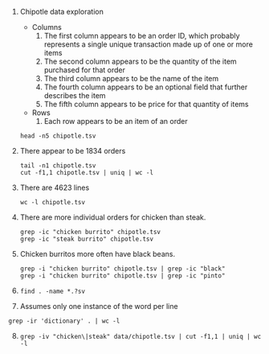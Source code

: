 1. Chipotle data exploration
	* Columns
		1. The first column appears to be an order ID, which probably represents a single unique transaction made up of one or more items
		2. The second column appears to be the quantity of the item purchased for that order
		3. The third column appears to be the name of the item
		4. The fourth column appears to be an optional field that further describes the item
		5. The fifth column appears to be price for that quantity of items
	* Rows
		1. Each row appears to be an item of an order
		
	```head -n5 chipotle.tsv```
2. There appear to be 1834 orders

	```
	tail -n1 chipotle.tsv
	cut -f1,1 chipotle.tsv | uniq | wc -l
	```
3. There are 4623 lines

	```wc -l chipotle.tsv```
4. There are more individual orders for chicken than steak.

	```
	grep -ic "chicken burrito" chipotle.tsv
	grep -ic "steak burrito" chipotle.tsv
	```
5. Chicken burritos more often have black beans.

	```
	grep -i "chicken burrito" chipotle.tsv | grep -ic "black"
	grep -i "chicken burrito" chipotle.tsv | grep -ic "pinto"
	```
6. ```find . -name *.?sv```
7. Assumes only one instance of the word per line

```grep -ir 'dictionary' . | wc -l```

8. ```grep -iv "chicken\|steak" data/chipotle.tsv | cut -f1,1 | uniq | wc -l```